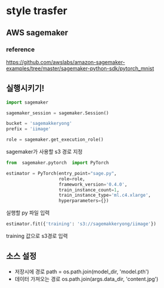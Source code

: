 # style trasfer 

## AWS sagemaker 

### reference
https://github.com/awslabs/amazon-sagemaker-examples/tree/master/sagemaker-python-sdk/pytorch_mnist <br/>


## 실행시키기!
```python
import sagemaker

sagemaker_session = sagemaker.Session()

bucket = 'sagemakkeryong'
prefix = 'iimage'

role = sagemaker.get_execution_role()
```
sagemaker가 사용할 s3 경로 지정 


```python
from  sagemaker.pytorch  import PyTorch

estimator = PyTorch(entry_point="sage.py",
                    role=role,
                    framework_version='0.4.0',
                    train_instance_count=1,
                    train_instance_type='ml.c4.xlarge',
                    hyperparameters={})
```
실행할 py 파일 입력


```python
estimator.fit({'training': 's3://sagemakkeryong/iimage'})
```
training 값으로 s3경로 입력 

## 소스 설정 

* 저장시에 경로 path = os.path.join(model_dir, 'model.pth')
* 데이터 가져오는 경로 os.path.join(args.data_dir, 'content.jpg')
